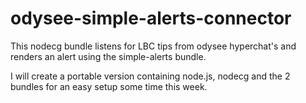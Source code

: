 # odysee-simple-alerts-connector

This nodecg bundle listens for LBC tips from odysee hyperchat's and renders an alert using the simple-alerts bundle.

I will create a portable version containing node.js, nodecg and the 2 bundles for an easy setup some time this week.
